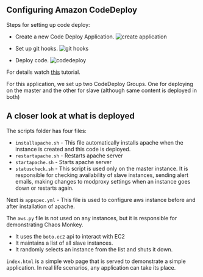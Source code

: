## Configuring Amazon CodeDeploy

Steps for setting up code deploy:

* Create a new Code Deploy Application.
![create application](https://cloud.githubusercontent.com/assets/9297464/7338114/5b6332dc-ec0f-11e4-9d47-ec773567948f.png)

* Set up git hooks.
![git hooks](https://cloud.githubusercontent.com/assets/9297464/7338116/670624fa-ec0f-11e4-94a4-e88eeb6709ea.png)

* Deploy code.
![codedeploy](https://cloud.githubusercontent.com/assets/9297464/7338118/71dec454-ec0f-11e4-864c-83e965d20b5e.png)

  
For details watch [this](https://www.youtube.com/watch?v=qZa5JXmsWZs) tutorial.
  
For this application, we set up two CodeDeploy Groups. One for deploying on the master and the other for slave (although same content is deployed in both)

## A closer look at what is deployed

The scripts folder has four files:  

* `installapache.sh` - This file automatically installs apache when the instance is created and this code is deployed.
* `restartapache.sh` - Restarts apache server
* `startapache.sh` - Starts apache server
* `statuscheck.sh` - This script is used only on the master instance. It is responsible for checking availability of slave instances, sending alert emails, making changes to modproxy settings when an instance goes down or restarts again.  
  
Next is `appspec.yml` - This file is used to configure aws instance before and after installation of apache.  

The `aws.py` file is not used on any instances, but it is responsible for demonstrating Chaos Monkey.
* It uses the `boto.ec2` api to interact with EC2
* It maintains a list of all slave instances.
* It randomly selects an instance from the list and shuts it down.


`index.html` is a simple web page that is served to demonstrate a simple application. In real life scenarios, any application can take its place. 
